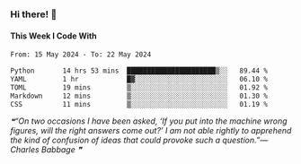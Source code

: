 ### Hi there! 👋

#### This Week I Code With
<!--START_SECTION:waka-->

```txt
From: 15 May 2024 - To: 22 May 2024

Python       14 hrs 53 mins  ██████████████████████▒░░   89.44 %
YAML         1 hr            █▓░░░░░░░░░░░░░░░░░░░░░░░   06.10 %
TOML         19 mins         ▒░░░░░░░░░░░░░░░░░░░░░░░░   01.92 %
Markdown     12 mins         ▒░░░░░░░░░░░░░░░░░░░░░░░░   01.30 %
CSS          11 mins         ▒░░░░░░░░░░░░░░░░░░░░░░░░   01.19 %
```

<!--END_SECTION:waka-->

<!--STARTS_HERE_QUOTE_README-->
<i>❝“On two occasions I have been asked, ‘If you put into the machine wrong figures, will the right answers come out?’  I am not able rightly to apprehend the kind of confusion of ideas that could provoke such a question.”— Charles Babbage   ❞</i>
<!--ENDS_HERE_QUOTE_README-->
